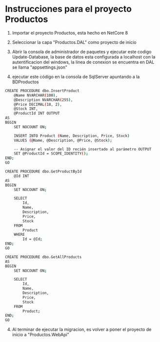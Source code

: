 # Instrucciones para el proyecto Productos

1. Importar el proyecto Productos, esta hecho en NetCore 8

2. Seleccionar la capa "Productos.DAL" como proyecto de inicio

3. Abrir la consola de administrador de paquetes y ejecutar este codigo Update-Database, la base de datos esta configurada a localhost con la autentificacion del windows, la linea de conexion se encuentra en DAL se llama "appsettings.json"

4. ejecutar este código en la consola de SqlServer apuntando a la BDProductos 
```bash
CREATE PROCEDURE dbo.InsertProduct
    @Name NVARCHAR(100),
    @Description NVARCHAR(255),
    @Price DECIMAL(18, 2),
    @Stock INT,
    @ProductId INT OUTPUT
AS
BEGIN
    SET NOCOUNT ON;

    INSERT INTO Product (Name, Description, Price, Stock)
    VALUES (@Name, @Description, @Price, @Stock);

    -- Asignar el valor del ID recién insertado al parámetro OUTPUT
    SET @ProductId = SCOPE_IDENTITY();
END;
GO

CREATE PROCEDURE dbo.GetProductById
    @Id INT
AS
BEGIN
    SET NOCOUNT ON;

    SELECT 
        Id, 
        Name, 
        Description, 
        Price, 
        Stock
    FROM 
        Product
    WHERE 
        Id = @Id;
END;
GO

CREATE PROCEDURE dbo.GetAllProducts
AS
BEGIN
    SET NOCOUNT ON;

    SELECT 
        Id, 
        Name, 
        Description, 
        Price, 
        Stock
    FROM 
        Product;
END;
GO
```

4. Al terminar de ejecutar la migracion, es volver a poner el proyecto de inicio a "Productos.WebApi" 

